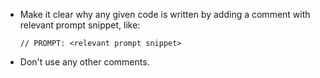 - Make it clear why any given code is written by adding a comment with relevant prompt snippet, like:
    ```
    // PROMPT: <relevant prompt snippet>
    ```
- Don't use any other comments.